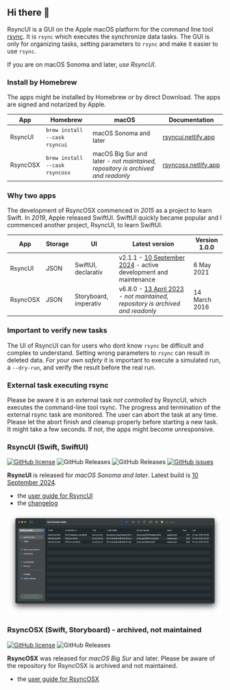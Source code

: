 ## Hi there 👋

RsyncUI is a GUI on the Apple macOS platform for the command line tool [rsync](https://github.com/WayneD/rsync). It is `rsync` which executes the synchronize data tasks. The GUI is only for organizing tasks, setting parameters to `rsync` and make it easier to use `rsync`. 

If you are on macOS Sonoma and later, *use RsyncUI*.


### Install by Homebrew

The apps might be installed by Homebrew or by direct Download. The apps are signed and notarized by Apple.

| App      | Homebrew | macOS |  Documentation |
| ----------- | ----------- |   ----------- |  ----------- |
| RsyncUI   | `brew install --cask rsyncui`    | macOS Sonoma and later |   [rsyncui.netlify.app](https://rsyncui.netlify.app/post/rsyncuidocs/) |
| RsyncOSX   | `brew install --cask rsyncosx`  |  macOS Big Sur and later - *not maintained, repository is  archived and readonly*  |  [rsyncosx.netlify.app](https://rsyncosx.netlify.app/post/rsyncosxdocs/) |


### Why two apps 

The development of RsyncOSX commenced in *2015* as a project to learn Swift. In *2019*, Apple released SwiftUI. SwiftUI quickly became popular and I commenced another project, RsyncUI, to learn SwiftUI.

| App      | Storage  | UI | Latest version  |  Version 1.0.0 |
| ----------- | ----------- |   -------- | -------- | -------- |
| RsyncUI   | JSON  | SwiftUI, declarativ     | v2.1.1 - [10 September 2024](https://github.com/rsyncOSX/RsyncUI/releases) - active development and maintenance | 6 May 2021  |
| RsyncOSX  | JSON | Storyboard, imperativ   | v6.8.0 - [13 April 2023](https://github.com/rsyncOSX/RsyncOSX_archived/releases) - *not maintained, repository is  archived and readonly* |	14 March 2016 |

### Important to verify new tasks

The UI of RsyncUI can for users who dont know `rsync` be difficult and complex to understand. Setting wrong parameters to `rsync` can result in deleted data. *For your own safety* it is important to execute a simulated run, a `--dry-run`, and verify the result before the real run.

### External task executing rsync

Please be aware it is an external task *not controlled* by RsyncUI, which executes the command-line tool rsync. The progress and termination of the external rsync task are monitored. The user can abort the task at any time. Please let the abort finish and cleanup properly before starting a new task. It might take a few seconds. If not, the apps might become unresponsive.

### RsyncUI (Swift, SwiftUI)

[![GitHub license](https://img.shields.io/github/license/rsyncOSX/RsyncUI)](https://github.com/rsyncOSX/RsyncUI/blob/main/Licence.MD) ![GitHub Releases](https://img.shields.io/github/downloads/rsyncosx/RsyncUI/v2.1.1/total) ![GitHub Releases](https://img.shields.io/github/downloads/rsyncosx/RsyncUI/v1.9.2/total)  [![GitHub issues](https://img.shields.io/github/issues/rsyncOSX/RsyncUI)](https://github.com/rsyncOSX/RsyncUI/issues)

**RsyncUI** is released for *macOS Sonoma and later*. Latest build is [10 September 2024](https://github.com/rsyncOSX/RsyncUI/releases).

- the [user guide for RsyncUI](https://rsyncui.netlify.app/)
- the [changelog](https://rsyncui.netlify.app/post/changelog/)

![](images/rsyncui.png)

### RsyncOSX (Swift, Storyboard) - archived, not maintained

[![GitHub license](https://img.shields.io/github/license/rsyncOSX/RsyncOSX_archived)](https://github.com/rsyncOSX/RsyncOSX/blob/master/Licence.MD) ![GitHub Releases](https://img.shields.io/github/downloads/rsyncosx/RsyncOSX_archived/v6.8.0/total)

**RsyncOSX** was released for *macOS Big Sur* and later. Please be aware of the repository for RsyncOSX is archived and not maintained.

- the [user guide for RsyncOSX](https://rsyncosx.netlify.app/)
